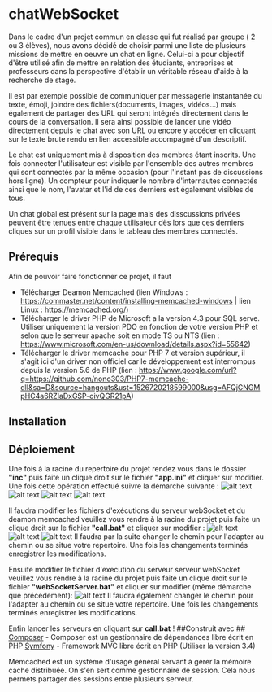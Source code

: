 # chatWebSocket

Dans le cadre d'un projet commun en classe qui fut réalisé par groupe ( 2 ou 3 élèves), nous avons décidé de choisir parmi une liste de plusieurs missions de mettre en oeuvre un chat en ligne. Celui-ci a pour objectif d'être utilisé afin de mettre en relation des étudiants, entreprises et professeurs dans la perspective d'établir un véritable réseau d'aide à la recherche de stage.

Il est par exemple possible de communiquer par messagerie instantanée du texte, émoji, joindre des fichiers(documents, images, vidéos...) mais également de partager des URL qui seront intégrés directement dans le cours de la conversation. Il sera ainsi possible de lancer une vidéo directement depuis le chat avec son URL ou encore y accéder en cliquant sur le texte brute rendu en lien accessible accompagné d'un descriptif. 

Le chat est uniquement mis à disposition des membres étant inscrits. Une fois connecter l'utilisateur est visible par l'ensemble des autres membres qui sont connectés par la même occasion (pour l'instant pas de discussions hors ligne). Un compteur pour indiquer le nombre d'internautes connectés ainsi que le nom, l'avatar et l'id de ces derniers est également visibles de tous.

Un chat global est présent sur la page mais des disscussions privées peuvent être tenues entre chaque utilisateur dès lors que ces derniers cliques sur un profil visible dans le tableau des membres connectés.

## Prérequis ##

Afin de pouvoir faire fonctionner ce projet, il faut 

- Télécharger Deamon Memcached (lien Windows : https://commaster.net/content/installing-memcached-windows | lien Linux : https://memcached.org/)
- Télécharger le driver PHP de Microsoft a la version 4.3 pour SQL serve. Utiliser uniquement la version PDO en fonction de votre version PHP et selon que le serveur apache soit en mode TS ou NTS (lien : https://www.microsoft.com/en-us/download/details.aspx?id=55642)
- Télécharger le driver memcache pour PHP 7 et version supérieur, il s'agit ici d'un driver non officiel car le développement est interrompus depuis la version 5.6 de PHP (lien : https://www.google.com/url?q=https://github.com/nono303/PHP7-memcache-dll&sa=D&source=hangouts&ust=1526720218599000&usg=AFQjCNGMpHC4a6RZlaDxGSP-oivQGR21pA)

## Installation ##


## Déploiement ##

Une fois à la racine du repertoire du projet rendez vous dans le dossier **"inc"** puis faite un clique droit sur le fichier **"app.ini"** et cliquer sur modifier.  Une fois cette opération effectué suivre la démarche suivante : 
![alt text](https://zupimages.net/up/18/20/9o9w.png)
![alt text](https://zupimages.net/up/18/20/6jea.png)
![alt text](https://zupimages.net/up/18/20/pqxh.png)
![alt text](https://zupimages.net/up/18/20/shyr.png)

Il faudra modifier les fichiers d'exécutions du serveur webSocket et du deamon memcached veuillez vous rendre à la racine du projet puis faite un clique droit sur le fichier **"call.bat"** et cliquer sur modifier : 
![alt text](https://zupimages.net/up/18/20/3y74.png)
![alt text](https://zupimages.net/up/18/20/3n9h.png)
![alt text](https://zupimages.net/up/18/20/tsfv.png)
Il faudra par la suite changer le chemin pour l'adapter au chemin ou se situe votre repertoire. 
Une fois les changements terminés enregistrer les modifications.

Ensuite modifier le fichier d'execution du serveur serveur webSocket veuillez vous rendre à la racine du projet puis faite un clique droit sur le fichier **"webSocketServer.bat"** et cliquer sur modifier (même démarche que précedement):
![alt text](https://zupimages.net/up/18/20/3ch8.png)
Il faudra également changer le chemin pour l'adapter au chemin ou se situe votre repertoire. 
Une fois les changements terminés enregistrer les modifications.

Enfin lancer les serveurs en cliquant sur **call.bat** !
##Construit avec ##
[Composer](https://getcomposer.org/ "Télécharger et installer composer") - Composer est un gestionnaire de dépendances libre écrit en PHP
[Symfony](https://symfony.com/doc/3.4/setup.html "Télécharger et installer Symfony") - Framework MVC libre écrit en PHP (Utiliser la version 3.4)

Memcached est un système d'usage général servant à gérer la mémoire cache distribuée. On s'en sert comme gestionnaire de session.
Cela nous permets partager des sessions entre plusieurs serveur.

